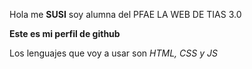 Hola me **SUSI** soy alumna del PFAE LA WEB DE TIAS 3.0

**Este es mi perfil de github**

Los lenguajes  que voy a usar son _HTML, CSS y JS_
